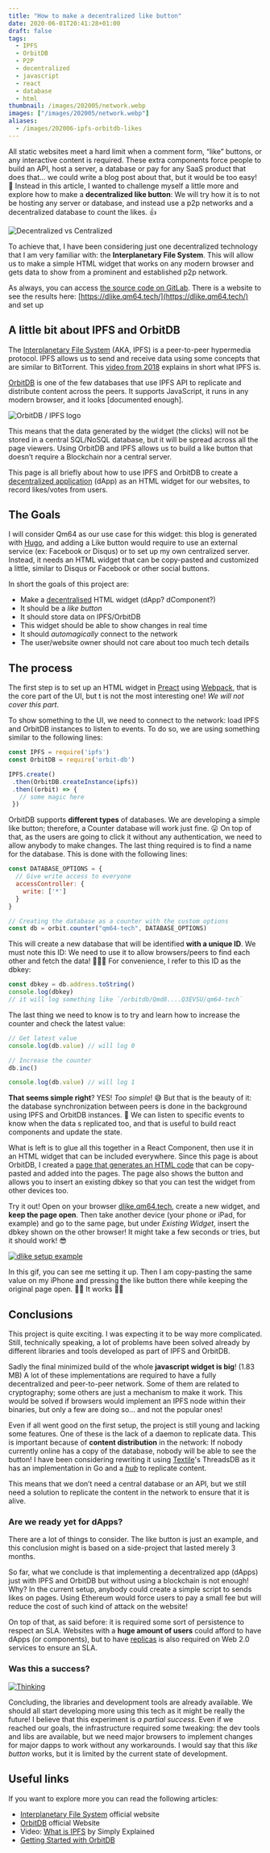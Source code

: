 ```yaml
---
title: "How to make a decentralized like button"
date: 2020-06-01T20:41:28+01:00
draft: false
tags:
  - IPFS
  - OrbitDB
  - P2P
  - decentralized
  - javascript
  - react
  - database
  - html
thumbnail: /images/202005/network.webp
images: ["/images/202005/network.webp"]
aliases:
  - /images/202006-ipfs-orbitdb-likes
---
```

All static websites meet a hard limit when a comment form, “like” buttons, or
any interactive content is required. These extra components force people to
build an API, host a server, a database or pay for any SaaS product that does
that... we could write a blog post about that, but it would be too easy! 🤣 
Instead in this article, I wanted to challenge myself a little more and explore 
how to make a **decentralized like button**: We will try how it is to not be 
hosting any server or database, and instead use a p2p networks and a 
decentralized database to count the likes. 👍
<!--more-->

![Decentralized vs Centralized](/images/202005/network.webp#center)

To achieve that, I have been considering just one decentralized technology that
I am very familiar with: the **Interplanetary File System**. This will allow us to
make a simple HTML widget that works on any modern browser and gets data to show
from a prominent and established p2p network.

As always, you can access [the source code on GitLab](https://gitlab.com/Qm64/dlike).
There is a website to see the results here: [https://dlike.qm64.tech/](https://dlike.qm64.tech/) and set up

## A little bit about IPFS and OrbitDB
The [Interplanetary File System](https://ipfs.io/) (AKA, IPFS) is a peer-to-peer
hypermedia protocol. IPFS allows us to send and receive data using some concepts
that are similar to BitTorrent. This [video from 2018](https://www.youtube.com/watch?v=5Uj6uR3fp-U)
explains in short what IPFS is.

[OrbitDB](https://orbitdb.org) is one of the few databases that use IPFS API to
replicate and distribute content across the peers. It supports JavaScript, it
runs in any modern browser, and it looks [documented enough].

![OrbitDB / IPFS logo](/images/202005/orbitdb.webp#center)

This means that the data generated by the widget (the clicks) will not be stored
in a central SQL/NoSQL database, but it will be spread across all the page
viewers. Using OrbitDB and IPFS allows us to build a like button that doesn’t
require a Blockchain nor a central server.

This page is all briefly about how to use IPFS and OrbitDB to create a
[decentralized application](https://en.wikipedia.org/wiki/Decentralized_application)
(dApp) as an HTML widget for our websites, to record likes/votes from users.

## The Goals
I will consider Qm64 as our use case for this widget: this blog is generated
with [Hugo](https://gohugo.io), and adding a Like button would require to use an
external service (ex: Facebook or Disqus) or to set up my own centralized
server. Instead, it needs an HTML widget that can be copy-pasted and customized
a little, similar to Disqus or Facebook or other social buttons.

In short the goals of this project are:

- Make a [decentralised](https://en.wikipedia.org/wiki/Decentralised_system) HTML widget (dApp? dComponent?)
- It should be a _like button_
- It should store data on IPFS/OrbitDB
- This widget should be able to show changes in real time
- It should _automagically_ connect to the network
- The user/website owner should not care about too much tech details

## The process
The first step is to set up an HTML widget in [Preact](https://preactjs.com)
using [Webpack](https://webpack.js.org), that is the core part of the UI, but
t is not the most interesting one! _We will not cover this part_.

To show something to the UI, we need to connect to the network: load IPFS and
OrbitDB instances to listen to events. To do so, we are using something similar
to the following lines:

```javascript
const IPFS = require('ipfs')
const OrbitDB = require('orbit-db')

IPFS.create()
 .then(OrbitDB.createInstance(ipfs))
 .then((orbit) => {
   // some magic here
 })
```

OrbitDB supports **different types** of databases. We are developing a simple
like button; therefore, a Counter database will work just fine. 😛 On top of
that, as the users are going to click it without any authentication, we need to
allow anybody to make changes. The last thing required is to find a name for the
database. This is done with the following lines:

```javascript
const DATABASE_OPTIONS = {
  // Give write access to everyone
  accessController: {
    write: ['*']
  }
}

// Creating the database as a counter with the custom options
const db = orbit.counter("qm64-tech", DATABASE_OPTIONS)
```

This will create a new database that will be identified **with a unique ID**.
We must note this ID: We need to use it to allow browsers/peers to find each
other and fetch the data! 📡📡📡
For convenience, I refer to this ID as the dbkey:

```javascript
const dbkey = db.address.toString()
console.log(dbkey)
// it will log something like `/orbitdb/Qmd8....Q3EVSU/qm64-tech`
```

The last thing we need to know is to try and learn how to increase the counter
and check the latest value:

```javascript
// Get latest value
console.log(db.value) // will log 0

// Increase the counter
db.inc()

console.log(db.value) // will log 1
```


**That seems simple right**? YES! _Too simple_! 😅 But that is the beauty of it:
the database synchronization between peers is done in the background using IPFS
and OrbitDB instances. 🚀 We can listen to specific events to know when the data
s replicated too, and that is useful to build react components and update the
state.

What is left is to glue all this together in a React Component, then use it in
an HTML widget that can be included everywhere. Since this page is about
OrbitDB, I created a [page that generates an HTML code](https://dlike.qm64.tech/)
that can be copy-pasted and added into the pages. The page also shows the button
and allows you to insert an existing dbkey so that you can test the widget from
other devices too.

Try it out! Open on your browser [dlike.qm64.tech](https://dlike.qm64.tech/),
create a new widget, and **keep the page open**. Then take another device
(your phone or iPad, for example) and go to the same page, but under
_Existing Widget_, insert the dbkey shown on the other browser! It might take a
few seconds or tries, but it should work! 😎



[![dlike setup example](/images/202005/dlike-new-widget-example.webp#big)](/images/202005/dlike-new-widget-example.webp#big)

In this gif, you can see me setting it up. Then I am copy-pasting the same value
on my iPhone and pressing the like button there while keeping the original page
open. 🎉🎉 It works 🎉🎉


## Conclusions

This project is quite exciting. I was expecting it to be way more complicated.
Still, technically speaking, a lot of problems have been solved already by
different libraries and tools developed as part of IPFS and OrbitDB.

Sadly the final minimized build of the whole **javascript widget is big**!
(1.83 MB) A lot of these implementations are required to have a fully
decentralized and peer-to-peer network. Some of them are related to
cryptography; some others are just a mechanism to make it work. This would be
solved if browsers would implement an IPFS node within their binaries, but only
a few are doing so… and not the popular ones!

Even if all went good on the first setup, the project is still young and lacking
some features. One of these is the lack of a daemon to replicate data. This is
important because of **content distribution** in the network: If nobody
currently online has a copy of the database, nobody will be able to see the
button! I have been considering rewriting it using
[Textile](https://textile.io)'s ThreadsDB as it
has an implementation in Go and a
_[hub](https://docs.textile.io/hub/introduction/)_ to replicate content.

This means that we don’t need a central database or an API, but we still need a
solution to replicate the content in the network to ensure that it is alive.

### Are we ready yet for dApps?
There are a lot of things to consider. The like button is just an example, and
this conclusion might is based on a side-project that lasted merely 3 months.

So far, what we conclude is that implementing a decentralized app (dApps)
just with IPFS and OrbitDB but without using a blockchain is not enough! Why?
In the current setup, anybody could create a simple script to sends likes on
pages. Using Ethereum would force users to pay a small fee but will reduce the
cost of such kind of attack on the website!

On top of that, as said before: it is required some sort of persistence to
respect an SLA. Websites with a **huge amount of users** could afford to have
dApps (or components), but to have
[replicas](https://en.wikipedia.org/wiki/Replication_(computing)) is also
required on Web 2.0 services to ensure an SLA.

### Was this a success?

[![Thinking](/images/202005/thinking.webp#big)](/images/202005/thinking.webp#big)

Concluding, the libraries and development tools are already available. We should
all start developing more using this tech as it might be really the future! I
believe that this experiment is _a partial success_. Even if we reached our
goals, the infrastructure required some tweaking: the dev tools and libs are
available, but we need major browsers to implement changes for major dapps to
work without any workarounds. I would say that this _like button_ works, but
it is limited by the current state of development.

## Useful links
If you want to explore more you can read the following articles:

- [Interplanetary File System](https://ipfs.io/) official website
- [OrbitDB](https://orbitdb.org) official Website
- Video: [What is IPFS](https://www.youtube.com/watch?v=5Uj6uR3fp-U) by Simply Explained
- [Getting Started with OrbitDB](https://github.com/orbitdb/orbit-db/blob/master/GUIDE.md)
